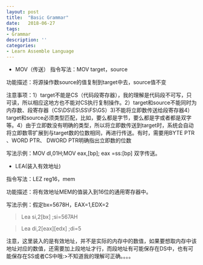 ```yaml
---
layout: post
title:  "Basic Grammar"
date:   2018-06-27
tags:
- Grammar
description: ''
categories:
- Learn Assemble Language
---
```


* MOV（传送）
指令写法：MOV  target，source

功能描述：将源操作数source的值复制到target中去，source值不变

注意事项：1）target不能是CS（代码段寄存器），我的理解是代码段不可写，只可读，所以相应这地方也不能对CS执行复制操作。2）target和source不能同时为内存数、段寄存器（CS\DS\ES\SS\FS\GS）3)不能将立即数传送给段寄存器4）target和source必须类型匹配，比如，要么都是字节，要么都是字或者都是双字等。4）由于立即数没有明确的类型，所以将立即数传送到target时，系统会自动将立即数零扩展到与target数的位数相同，再进行传送。有时，需要用BYTE PTR 、WORD PTR、 DWORD PTR明确指出立即数的位数

写法示例：MOV  dl,01H;MOV  eax,[bp]; eax =ss:[bp] 双字传送。

* LEA(装入有效地址)

指令写法：LEZ reg16，mem

功能描述：将有效地址MEM的值装入到16位的通用寄存器中。

写法示例：假定bx=5678H，EAX=1,EDX=2

>Lea si,2[bx]             ;si=567AH

>Lea di,2[eax][edx]       ;di=5

注意，这里装入的是有效地址，并不是实际的内存中的数值，如果要想取内存中该地址对应的数值，还需要加上段地址才行，而段地址有可能保存在DS中，也有可能保存在SS或者CS中哦:>不知道我的理解可正确。。。。